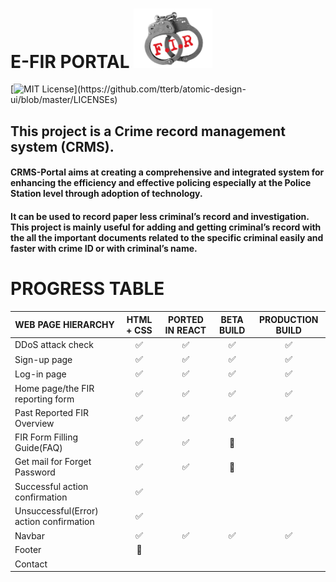 # E-FIR PORTAL <img src="./assets/firlogo1.png" alt="FIR-LOGO" style="width:25%" />

[![MIT License](https://img.shields.io/apm/l/atomic-design-ui.svg?)](https://github.com/tterb/atomic-design-ui/blob/master/LICENSEs)

## This project is a Crime record management system (CRMS).


#### CRMS-Portal aims at creating a comprehensive and integrated system for enhancing the efficiency and effective policing especially at the Police Station level through adoption of technology.

#### It can be used to record paper less criminal’s record and investigation. This project is mainly useful for adding and getting criminal’s record with the all the important documents related to the specific criminal easily and faster with crime ID or with criminal’s name.



# PROGRESS TABLE



| WEB PAGE HIERARCHY                       | HTML + CSS | PORTED IN REACT | BETA BUILD | PRODUCTION BUILD |
|------------------------------------------|:------------:|:-----------------:|:------------:|:----------:|
| DDoS attack check                        |     ✅     |       ✅       |     ✅    |        ✅        |
| Sign-up page                             |     ✅     |       ✅       |     ✅    |        ✅        |
| Log-in page                              |     ✅     |       ✅       |     ✅    |        ✅        |
| Home page/the FIR reporting form         |     ✅     |       ✅       |     ✅    |        ✅        |
| Past Reported FIR Overview               |     ✅     |       ✅       |     ✅    |        ✅        |
| FIR Form Filling Guide(FAQ)              |     ✅     |       ✅       |     🚧    |                  |
| Get mail for Forget Password             |     ✅     |       ✅       |     🚧    |                  |
| Successful action confirmation           |     ✅     |                |            |                  |
| Unsuccessful(Error) action confirmation  |     ✅     |                |            |                  |
| Navbar                                   |     ✅     |       ✅       |     ✅    |        ✅        |
| Footer                                   |     🚧     |                |            |                  |
| Contact                                  |            |                |            |                  |
